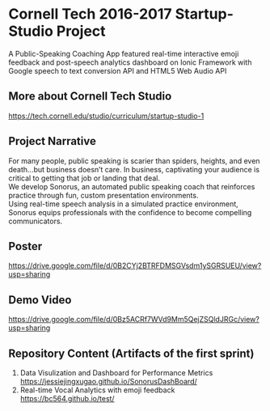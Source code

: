 # Cornell Tech 2016-2017 Startup-Studio Project </br>  

A Public-Speaking Coaching App featured real-time interactive emoji feedback and post-speech analytics dashboard on Ionic Framework with Google speech to text conversion API and HTML5 Web Audio API  
 

## More about Cornell Tech Studio 
https://tech.cornell.edu/studio/curriculum/startup-studio-1

## Project Narrative
For many people, public speaking is scarier than spiders, heights, and even death...but business doesn’t care. In business, captivating your audience is critical to getting that job or landing that deal.  </br>
We develop Sonorus, an automated public speaking coach that reinforces practice through fun, custom presentation environments.</br>
Using real-time speech analysis in a simulated practice environment, Sonorus equips professionals with the confidence to become compelling communicators.


## Poster
https://drive.google.com/file/d/0B2CYj2BTRFDMSGVsdm1ySGRSUEU/view?usp=sharing

## Demo Video
https://drive.google.com/file/d/0Bz5ACRf7WVd9Mm5QejZSQldJRGc/view?usp=sharing



## Repository Content (Artifacts of the first sprint)
1. Data Visulization and Dashboard for Performance Metrics </br>
https://jessiejingxugao.github.io/SonorusDashBoard/ </br>
2. Real-time Vocal Analytics with emoji feedback </br>
https://bc564.github.io/test/</br>








